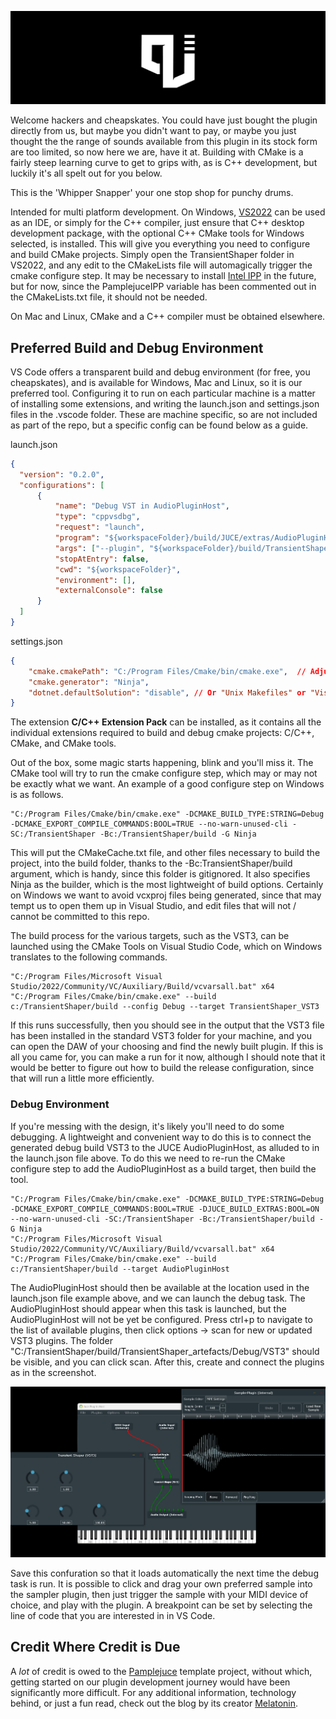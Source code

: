 ![PAMPLEJUCE](assets/images/primitiveBanner.png)

<!---
## [![](https://github.com/sudara/pamplejuce/actions/workflows/build_and_test.yml/badge.svg)](https://github.com/sudara/pamplejuce/actions)
--->

Welcome hackers and cheapskates. You could have just bought the plugin directly from us, but maybe you didn't want to pay, or maybe you just thought the the range of sounds available from this plugin in its stock form are too limited, so now here we are, have it at. Building with CMake is a fairly steep learning curve to get to grips with, as is C++ development, but luckily it's all spelt out for you below.

This is the 'Whipper Snapper' your one stop shop for punchy drums. 

Intended for multi platform development. On Windows, [VS2022](https://visualstudio.microsoft.com/downloads/) can be used as an IDE, or simply for the C++ compiler, just ensure that C++ desktop development package, with the optional C++ CMake tools for Windows selected, is installed. This will give you everything you need to configure and build CMake projects.
Simply open the TransientShaper folder in VS2022, and any edit to the CMakeLists file will automagically trigger the cmake configure step. It may be necessary to install [Intel IPP](https://www.intel.com/content/www/us/en/developer/tools/oneapi/ipp.html#gs.cykfky) in the future, but for now, since the PamplejuceIPP variable has been commented out in the CMakeLists.txt file, it should not be needed.

On Mac and Linux, CMake and a C++ compiler must be obtained elsewhere.

Preferred Build and Debug Environment
-------------------------------------
VS Code offers a transparent build and debug environment (for free, you cheapskates), and is available for Windows, Mac and Linux, so it is our preferred tool. 
Configuring it to run on each particular machine is a matter of installing some extensions, and writing the launch.json and settings.json files in the .vscode folder. These are machine specific, so are not included as part of the repo, but a specific config can be found below as a guide.

launch.json
```json
{
  "version": "0.2.0",
  "configurations": [
      {
          "name": "Debug VST in AudioPluginHost",
          "type": "cppvsdbg",
          "request": "launch",
          "program": "${workspaceFolder}/build/JUCE/extras/AudioPluginHost/AudioPluginHost_artefacts/Debug/AudioPluginHost.exe", 
          "args": ["--plugin", "${workspaceFolder}/build/TransientShaper_artefacts/Debug/VST3/Transient Shaper.vst3"],  
          "stopAtEntry": false,
          "cwd": "${workspaceFolder}",
          "environment": [],
          "externalConsole": false
      }
  ]
}
```

settings.json
```json
{
    "cmake.cmakePath": "C:/Program Files/Cmake/bin/cmake.exe",  // Adjust this to your system's path
    "cmake.generator": "Ninja",
    "dotnet.defaultSolution": "disable", // Or "Unix Makefiles" or "Visual Studio 16 2019", depending on your environment
}
```
The extension **C/C++ Extension Pack** can be installed, as it contains all the individual extensions required to build and debug cmake projects: C/C++, CMake, and CMake tools.

Out of the box, some magic starts happening, blink and you'll miss it. The CMake tool will try to run the cmake configure step, which may or may not be exactly what we want. An example of a good configure step on Windows is as follows.

    "C:/Program Files/Cmake/bin/cmake.exe" -DCMAKE_BUILD_TYPE:STRING=Debug -DCMAKE_EXPORT_COMPILE_COMMANDS:BOOL=TRUE --no-warn-unused-cli -SC:/TransientShaper -Bc:/TransientShaper/build -G Ninja

This will put the CMakeCache.txt file, and other files necessary to build the project, into the build folder, thanks to the -Bc:TransientShaper/build argument, which is handy, since this folder is gitignored. It also specifies Ninja as the builder, which is the most lightweight of build options. Certainly on Windows we want to avoid vcxproj files being generated, since that may tempt us to open them up in Visual Studio, and edit files that will not / cannot be committed to this repo.

The build process for the various targets, such as the VST3, can be launched using the CMake Tools on Visual Studio Code, which on Windows translates to the following commands.

    "C:/Program Files/Microsoft Visual Studio/2022/Community/VC/Auxiliary/Build/vcvarsall.bat" x64
    "C:/Program Files/Cmake/bin/cmake.exe" --build c:/TransientShaper/build --config Debug --target TransientShaper_VST3

If this runs successfully, then you should see in the output that the VST3 file has been installed in the standard VST3 folder for your machine, and you can open the DAW of your choosing and find the newly built plugin. If this is all you came for, you can make a run for it now, although I should note that it would be better to figure out how to build the release configuration, since that will run a little more efficiently.

### Debug Environment
If you're messing with the design, it's likely you'll need to do some debugging. A lightweight and convenient way to do this is to connect the generated debug build VST3 to the JUCE AudioPluginHost, as alluded to in the launch.json file above. To do this we need to re-run the CMake configure step to add the AudioPluginHost as a build target, then build the tool.

    "C:/Program Files/Cmake/bin/cmake.exe" -DCMAKE_BUILD_TYPE:STRING=Debug -DCMAKE_EXPORT_COMPILE_COMMANDS:BOOL=TRUE -DJUCE_BUILD_EXTRAS:BOOL=ON --no-warn-unused-cli -SC:/TransientShaper -Bc:/TransientShaper/build -G Ninja
    "C:/Program Files/Microsoft Visual Studio/2022/Community/VC/Auxiliary/Build/vcvarsall.bat" x64
    "C:/Program Files/Cmake/bin/cmake.exe" --build c:/TransientShaper/build --target AudioPluginHost

The AudioPluginHost should then be available at the location used in the launch.json file example above, and we can launch the debug task. The AudioPluginHost should appear when this task is launched, but the AudioPluginHost will not be yet be configured. Press ctrl+p to navigate to the list of available plugins, then click options -> scan for new or updated VST3 plugins. The folder "C:/TransientShaper/build/TransientShaper_artefacts/Debug/VST3" should be visible, and you can click scan. After this, create and connect the plugins as in the screenshot.

![AudioPluginHostExample](assets/images/AudioPluginHostExample.png)

Save this confuration so that it loads automatically the next time the debug task is run. It is possible to click and drag your own preferred sample into the sampler plugin, then just trigger the sample with your MIDI device of choice, and play with the plugin. A breakpoint can be set by selecting the line of code that you are interested in in VS Code.

Credit Where Credit is Due
--------------------------

A _lot_ of credit is owed to the [Pamplejuce](https://github.com/sudara/pamplejuce) template project, without which, getting started on our plugin development journey would have been significantly more difficult. For any additional information, technology behind, or just a fun read, check out the blog by its creator [Melatonin](https://melatonin.dev/blog/).

